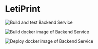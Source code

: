 # LetiPrint

![Build and test Backend Service](https://github.com/Andrey529/LetiPrint/actions/workflows/build_and_test_backend_service.yml/badge.svg)

![Build docker image of Backend Service](https://github.com/Andrey529/LetiPrint/actions/workflows/build_docker_image_of_backend_service.yml/badge.svg)

![Deploy docker image of Backend Service](https://github.com/Andrey529/LetiPrint/actions/workflows/deploy_docker_image_of_backend_service.yml/badge.svg)